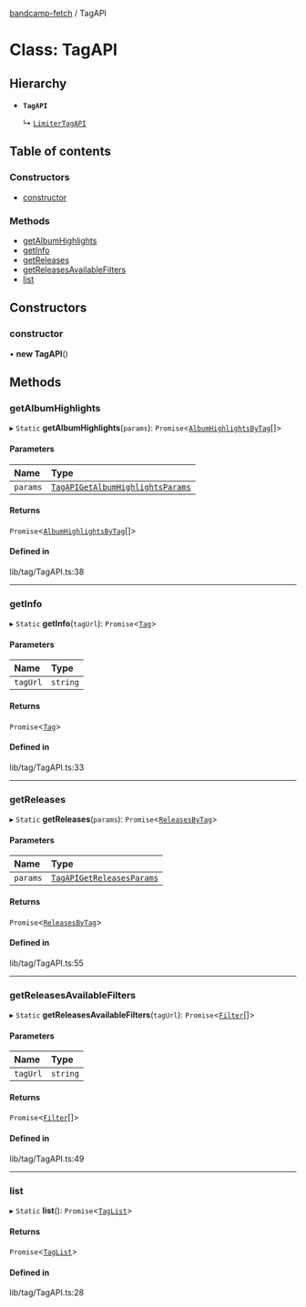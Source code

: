[bandcamp-fetch](../README.md) / TagAPI

# Class: TagAPI

## Hierarchy

- **`TagAPI`**

  ↳ [`LimiterTagAPI`](LimiterTagAPI.md)

## Table of contents

### Constructors

- [constructor](TagAPI.md#constructor)

### Methods

- [getAlbumHighlights](TagAPI.md#getalbumhighlights)
- [getInfo](TagAPI.md#getinfo)
- [getReleases](TagAPI.md#getreleases)
- [getReleasesAvailableFilters](TagAPI.md#getreleasesavailablefilters)
- [list](TagAPI.md#list)

## Constructors

### constructor

• **new TagAPI**()

## Methods

### getAlbumHighlights

▸ `Static` **getAlbumHighlights**(`params`): `Promise`<[`AlbumHighlightsByTag`](../interfaces/AlbumHighlightsByTag.md)[]\>

#### Parameters

| Name | Type |
| :------ | :------ |
| `params` | [`TagAPIGetAlbumHighlightsParams`](../interfaces/TagAPIGetAlbumHighlightsParams.md) |

#### Returns

`Promise`<[`AlbumHighlightsByTag`](../interfaces/AlbumHighlightsByTag.md)[]\>

#### Defined in

lib/tag/TagAPI.ts:38

___

### getInfo

▸ `Static` **getInfo**(`tagUrl`): `Promise`<[`Tag`](../interfaces/Tag.md)\>

#### Parameters

| Name | Type |
| :------ | :------ |
| `tagUrl` | `string` |

#### Returns

`Promise`<[`Tag`](../interfaces/Tag.md)\>

#### Defined in

lib/tag/TagAPI.ts:33

___

### getReleases

▸ `Static` **getReleases**(`params`): `Promise`<[`ReleasesByTag`](../interfaces/ReleasesByTag-1.md)\>

#### Parameters

| Name | Type |
| :------ | :------ |
| `params` | [`TagAPIGetReleasesParams`](../interfaces/TagAPIGetReleasesParams.md) |

#### Returns

`Promise`<[`ReleasesByTag`](../interfaces/ReleasesByTag-1.md)\>

#### Defined in

lib/tag/TagAPI.ts:55

___

### getReleasesAvailableFilters

▸ `Static` **getReleasesAvailableFilters**(`tagUrl`): `Promise`<[`Filter`](../interfaces/ReleasesByTag.Filter.md)[]\>

#### Parameters

| Name | Type |
| :------ | :------ |
| `tagUrl` | `string` |

#### Returns

`Promise`<[`Filter`](../interfaces/ReleasesByTag.Filter.md)[]\>

#### Defined in

lib/tag/TagAPI.ts:49

___

### list

▸ `Static` **list**(): `Promise`<[`TagList`](../interfaces/TagList.md)\>

#### Returns

`Promise`<[`TagList`](../interfaces/TagList.md)\>

#### Defined in

lib/tag/TagAPI.ts:28
